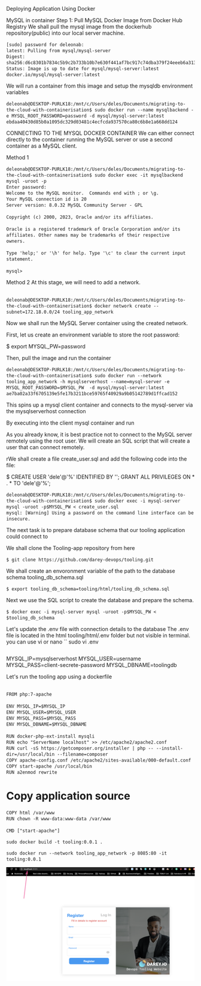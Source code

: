 Deploying Application Using Docker

MySQL in container
Step 1: Pull MySQL Docker Image from Docker Hub Registry
We shall pull the mysql image from the dockerhub repository(public) into our local server machine.
```
[sudo] password for deleonab: 
latest: Pulling from mysql/mysql-server
Digest: sha256:d6c8301b7834c5b9c2b733b10b7e630f441af7bc917c74dba379f24eeeb6a313
Status: Image is up to date for mysql/mysql-server:latest
docker.io/mysql/mysql-server:latest
```
We will run a container from this image and setup the mysqldb environment variables

```
deleonab@DESKTOP-PURLK18:/mnt/c/Users/deles/Documents/migrating-to-the-cloud-with-containerisation$ sudo docker run --name mysqlbackend -e MYSQL_ROOT_PASSWORD=password -d mysql/mysql-server:latest
ebdaa40430d85b0a1095dc329d03481c4ecfcda937570ca80c6b8e1a668dd124
```

CONNECTING TO THE MYSQL DOCKER CONTAINER
We can either connect directly to the container running the MySQL server or use a second container as a MySQL client. 

Method 1
```
deleonab@DESKTOP-PURLK18:/mnt/c/Users/deles/Documents/migrating-to-the-cloud-with-containerisation$ sudo docker exec -it mysqlbackend mysql -uroot -p
Enter password: 
Welcome to the MySQL monitor.  Commands end with ; or \g.
Your MySQL connection id is 20
Server version: 8.0.32 MySQL Community Server - GPL

Copyright (c) 2000, 2023, Oracle and/or its affiliates.

Oracle is a registered trademark of Oracle Corporation and/or its
affiliates. Other names may be trademarks of their respective
owners.

Type 'help;' or '\h' for help. Type '\c' to clear the current input statement.

mysql>

```

Method 2
At this stage, we will need to add a network. 
```

deleonab@DESKTOP-PURLK18:/mnt/c/Users/deles/Documents/migrating-to-the-cloud-with-containerisation$ docker network create --subnet=172.18.0.0/24 tooling_app_network
```

Now we shall run the MySQL Server container using the created network.

First, let us create an environment variable to store the root password:

$ export MYSQL_PW=password

Then, pull the image and run the container
```
deleonab@DESKTOP-PURLK18:/mnt/c/Users/deles/Documents/migrating-to-the-cloud-with-containerisation$ sudo docker run --network tooling_app_network -h mysqlserverhost --name=mysql-server -e MYSQL_ROOT_PASSWORD=$MYSQL_PW  -d mysql/mysql-server:latest
ae7ba02a33f6705139e5fe17b3211bce59765f40929a9b05142789d1ffcad152
```
This spins up a mysql client container and connects to the mysql-server via the mysqlserverhost connection

By executing into the client mysql container and run


As you already know, it is best practice not to connect to the MySQL server remotely using the root user. We will create an SQL script that will create a user that can connect remotely.

rWe shall create a file create_user.sql and add the following code into the file:

$ CREATE USER 'dele'@'%' IDENTIFIED BY ''; GRANT ALL PRIVILEGES ON * . * TO 'dele'@'%';

```
deleonab@DESKTOP-PURLK18:/mnt/c/Users/deles/Documents/migrating-to-the-cloud-with-containerisation$ sudo docker exec -i mysql-server mysql -uroot -p$MYSQL_PW < create_user.sql
mysql: [Warning] Using a password on the command line interface can be insecure.
``` 


The next task is to prepare database schema that our tooling application could connect to

We shall clone the Tooling-app repository from here
```
$ git clone https://github.com/darey-devops/tooling.git
```
We shall create an envoronment variable of the path to the database schema tooling_db_schema.sql
```
$ export tooling_db_schema=tooling/html/tooling_db_schema.sql 

```


Next we use the SQL script to create the database and prepare the schema. 
```
$ docker exec -i mysql-server mysql -uroot -p$MYSQL_PW < $tooling_db_schema 
```


Let's update the .env file with connection details to the database The .env file is located in the html tooling/html/.env folder but not visible in terminal. you can use vi or nano
``
sudo vi .env
```
```
MYSQL_IP=mysqlserverhost MYSQL_USER=username MYSQL_PASS=client-secrete-password MYSQL_DBNAME=toolingdb


Let's run the tooling app using a dockerfile

```

FROM php:7-apache

ENV MYSQL_IP=$MYSQL_IP
ENV MYSQL_USER=$MYSQL_USER
ENV MYSQL_PASS=$MYSQL_PASS
ENV MYSQL_DBNAME=$MYSQL_DBNAME

RUN docker-php-ext-install mysqli
RUN echo "ServerName localhost" >> /etc/apache2/apache2.conf
RUN curl -sS https://getcomposer.org/installer | php -- --install-dir=/usr/local/bin --filename=composer
COPY apache-config.conf /etc/apache2/sites-available/000-default.conf
COPY start-apache /usr/local/bin
RUN a2enmod rewrite
```

# Copy application source

```
COPY html /var/www
RUN chown -R www-data:www-data /var/www

CMD ["start-apache"]

```

```
sudo docker build -t tooling:0.0.1 .
```

```
sudo docker run --network tooling_app_network -p 8085:80 -it tooling:0.0.1
```

![tooling login](Tooling-login.png)